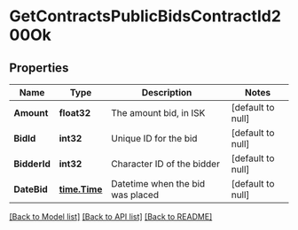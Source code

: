 # GetContractsPublicBidsContractId200Ok

## Properties
Name | Type | Description | Notes
------------ | ------------- | ------------- | -------------
**Amount** | **float32** | The amount bid, in ISK | [default to null]
**BidId** | **int32** | Unique ID for the bid | [default to null]
**BidderId** | **int32** | Character ID of the bidder | [default to null]
**DateBid** | [**time.Time**](time.Time.md) | Datetime when the bid was placed | [default to null]

[[Back to Model list]](../README.md#documentation-for-models) [[Back to API list]](../README.md#documentation-for-api-endpoints) [[Back to README]](../README.md)



